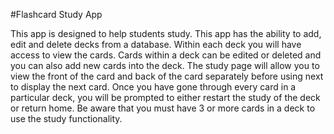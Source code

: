 #Flashcard Study App


This app is designed to help students study.
This app has the ability to add, edit and delete decks from a database.
Within each deck you will have access to view the cards.
Cards within a deck can be edited or deleted and you can also add new cards into the deck.
The study page will allow you to view the front of the card and back of the card separately before using next to display the next card.
Once you have gone through every card in a particular deck, you will be prompted to either restart the study of the deck or return home.
Be aware that you must have 3 or more cards in a deck to use the study functionality. 